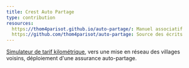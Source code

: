 ```yaml
---
title: Crest Auto Partage
type: contribution
resources:
  https://thom4parisot.github.io/auto-partage/: Manuel associatif
  https://github.com/thom4parisot/auto-partage: Source des écrits
---
```


[Simulateur de tarif kilométrique](https://observablehq.com/@thom4/frais-kilometriques-autopartage), vers une mise en réseau des villages voisins, déploiement d'une assurance auto-partage.

<!-- -->
